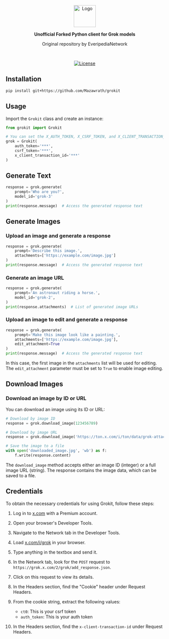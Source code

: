 <div align="center">
  <img src="./misc/grokit.svg" alt="Logo" height="70" />
  <p><strong>Unofficial Forked Python client for Grok models</strong></p>
  <p>Original repository by EveripediaNetwork</p>
</div>
<br/>

<p align="center">
<!--     <a href="https://pypi.python.org/pypi/grokit/"><img alt="PyPi" src="https://img.shields.io/pypi/v/grokit.svg?style=flat-square"></a> -->
    <a href="https://github.com/EveripediaNetwork/grokit/blob/master/LICENSE"><img alt="License" src="https://img.shields.io/github/license/EveripediaNetwork/grokit.svg?style=flat-square"></a>
</p>

## Installation

```bash
pip install git+https://github.com/Mazawrath/grokit
```

## Usage
Import the `Grokit` class and create an instance:

```python
from grokit import Grokit

# You can set the X_AUTH_TOKEN, X_CSRF_TOKEN, and X_CLIENT_TRANSACTION_ID environment variables instead
grok = Grokit(
    auth_token='***',
    csrf_token='***',
    x_client_transaction_id='***'
)
```

## Generate Text

```python
response = grok.generate(
    prompt='Who are you?',
    model_id='grok-3'
)
print(response.message)  # Access the generated response text
```

## Generate Images

### Upload an image and generate a response
```python
response = grok.generate(
    prompt='Describe this image.',
    attachments=['https://example.com/image.jpg']
)
print(response.message)  # Access the generated response text
```

### Generate an image URL
```python
response = grok.generate(
    prompt='An astronaut riding a horse.',
    model_id='grok-2',
)
print(response.attachments)  # List of generated image URLs
```

### Upload an image to edit and generate a response
```python
response = grok.generate(
    prompt='Make this image look like a painting.',
    attachments=['https://example.com/image.jpg'],
    edit_attachment=True
)
print(response.message)  # Access the generated response text
```

In this case, the first image in the `attachments` list will be used for editing. The `edit_attachment` parameter must be set to `True` to enable image editing.

## Download Images

### Download an image by ID or URL
You can download an image using its ID or URL:

```python
# Download by image ID
response = grok.download_image(123456789)

# Download by image URL
response = grok.download_image('https://ton.x.com/i/ton/data/grok-attachment/123456789')

# Save the image to a file
with open('downloaded_image.jpg', 'wb') as f:
    f.write(response.content)
```

The `download_image` method accepts either an image ID (integer) or a full image URL (string). The response contains the image data, which can be saved to a file.

## Credentials

To obtain the necessary credentials for using Grokit, follow these steps:

1. Log in to [x.com](https://x.com) with a Premium account.

2. Open your browser's Developer Tools.

3. Navigate to the Network tab in the Developer Tools.

4. Load [x.com/i/grok](https://x.com/i/grok) in your browser.

5. Type anything in the textbox and send it.

6. In the Network tab, look for the `POST` request to `https://grok.x.com/2/grok/add_response.json`.

7. Click on this request to view its details.

8. In the Headers section, find the "Cookie" header under Request Headers.

9. From the cookie string, extract the following values:
   - `ct0`: This is your csrf token
   - `auth_token`: This is your auth token

10. In the Headers section, find the `x-client-transaction-id` under Request Headers.